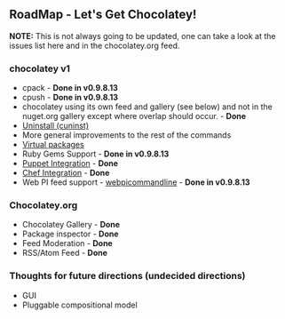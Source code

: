 ## RoadMap - Let's Get Chocolatey!

**NOTE:** This is not always going to be updated, one can take a look at the issues list here and in the chocolatey.org feed.

### chocolatey v1

* cpack - **Done in v0.9.8.13**
* cpush - **Done in v0.9.8.13**
* chocolatey using its own feed and gallery (see below) and not in the nuget.org gallery except where overlap should occur. - **Done**
* [Uninstall (cuninst)](https://github.com/chocolatey/chocolatey/issues/6)
* More general improvements to the rest of the commands
* [Virtual packages](https://github.com/chocolatey/chocolatey/issues/7)
* Ruby Gems Support - **Done in v0.9.8.13**
* [Puppet Integration](https://github.com/chocolatey/puppet-chocolatey) - **Done**
* [Chef Integration](https://github.com/chocolatey/chocolatey-cookbook) - **Done**
* Web PI feed support - [webpicommandline](http://msdn.microsoft.com/en-us/library/gg433092.aspx) - **Done in v0.9.8.13**

### Chocolatey.org

* Chocolatey Gallery - **Done**
* Package inspector - **Done**
* Feed Moderation - **Done**
* RSS/Atom Feed - **Done**

### Thoughts for future directions (undecided directions)

* GUI
* Pluggable compositional model